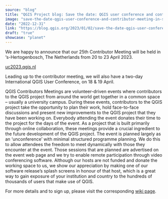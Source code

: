 ```yaml
---
source: "blog"
title: "QGIS Project blog: Save the date: QGIS user conference and contributor meeting in ‘s-Hertogenbosch"
image: "save-the-date-qgis-user-conference-and-contributor-meeting-in-s-hertogenbosch."
date: "2022-12-31"
link: "https://blog.qgis.org/2023/01/02/save-the-date-qgis-user-conference-and-contributor-meeting-in-s-hertogenbosch/"
draft: "true"
showcase: "planet"
---
```


<p>We are happy to announce that our 25th Contributor Meeting will be held in &#8216;s-Hertogenbosch, The Netherlands from 20 to 23 April 2023. </p>



<p> <a href="https://uc2023.qgis.nl/">uc2023.qgis.nl</a></p>



<p>Leading up to the contributor meeting, we will also have a two-day International QGIS User Conference, on 18 &amp; 19 April.</p>



<p>QGIS Contributors Meetings are volunteer-driven events where contributors to the QGIS project from around the world get together in a common space &#8211; usually a university campus. During these events, contributors to the QGIS project take the opportunity to plan their work, hold face-to-face discussions and present new improvements to the QGIS project that they have been working on. Everybody attending the event donates their time to the project for the days of the event. As a project that is built primarily through online collaboration, these meetings provide a crucial ingredient to the future development of the QGIS project. The event is planned largely as an ‘unconference’ with minimal structured programme planning. We do this to allow attendees the freedom to meet dynamically with those they encounter at the event. Those sessions that are planned are advertised on the event web page and we try to enable remote participation through video conferencing software. Although our hosts are not funded and donate the working space to us, we show our appreciation by making one of our software release’s splash screens in honour of that host, which is a great way to gain exposure of your institution and country to the hundreds of thousands of users that make use of QGIS.</p>



<p>For more details and to sign up, please visit the corresponding <a href="https://github.com/qgis/QGIS/wiki/25th-Contributor-Meeting-in-'s-Hertogenbosch">wiki page</a>.</p>
